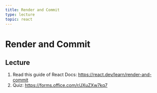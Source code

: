 ```yaml
---
title: Render and Commit
type: lecture
topic: react
---
```


# Render and Commit

## Lecture

1. Read this guide of React Docs: https://react.dev/learn/render-and-commit
2. Quiz: https://forms.office.com/r/JXuZXw7kq7
